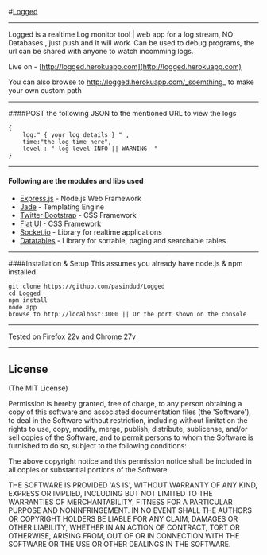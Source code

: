 #[Logged](https://github.com/pasindud/Logged)
***

Logged is a realtime Log monitor tool | web app for a log stream, NO Databases , just push  and it will work. Can be used to debug programs, the url can be shared with anyone to watch incomming logs.

Live on - [http://logged.herokuapp.com](http://logged.herokuapp.com)

You can also browse to  http://logged.herokuapp.com/_soemthing_ to make your own custom path
***
####POST the following JSON to the mentioned URL to view the logs 

    {
        log:" { your log details } " ,
        time:"the log time here",
        level : " log level INFO || WARNING  "
    }
***
#### Following are the modules and libs used


* [Express.js](http://expressjs.com) - Node.js Web Framework
* [Jade](http://jade-lang.com/) -  Templating Engine
* [Twitter Bootstrap](http://twitter.github.com/bootstrap/) -  CSS Framework
* [Flat UI](https://github.com/designmodo/Flat-UI) -  CSS Framework
* [Socket.io](http://socket.io/) - Library for realtime applications
* [Datatables](http://datatables.net/) - Library for sortable, paging and searchable tables
***
####Installation & Setup
This assumes you already have node.js & npm installed.

```
git clone https://github.com/pasindud/Logged
cd Logged
npm install
node app
browse to http://localhost:3000 || Or the port shown on the console
```
****
Tested on Firefox 22v and Chrome 27v
***
## License

(The MIT License)

Permission is hereby granted, free of charge, to any person obtaining
a copy of this software and associated documentation files (the
'Software'), to deal in the Software without restriction, including
without limitation the rights to use, copy, modify, merge, publish,
distribute, sublicense, and/or sell copies of the Software, and to
permit persons to whom the Software is furnished to do so, subject to
the following conditions:

The above copyright notice and this permission notice shall be
included in all copies or substantial portions of the Software.

THE SOFTWARE IS PROVIDED 'AS IS', WITHOUT WARRANTY OF ANY KIND,
EXPRESS OR IMPLIED, INCLUDING BUT NOT LIMITED TO THE WARRANTIES OF
MERCHANTABILITY, FITNESS FOR A PARTICULAR PURPOSE AND NONINFRINGEMENT.
IN NO EVENT SHALL THE AUTHORS OR COPYRIGHT HOLDERS BE LIABLE FOR ANY
CLAIM, DAMAGES OR OTHER LIABILITY, WHETHER IN AN ACTION OF CONTRACT,
TORT OR OTHERWISE, ARISING FROM, OUT OF OR IN CONNECTION WITH THE
SOFTWARE OR THE USE OR OTHER DEALINGS IN THE SOFTWARE.

